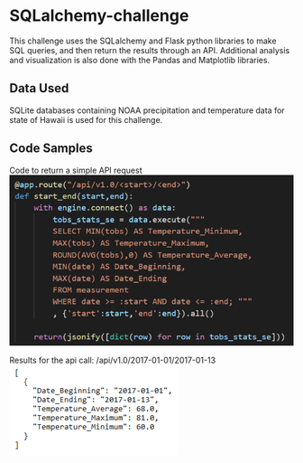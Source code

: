# SQLalchemy-challenge
This challenge uses the SQLalchemy and Flask python libraries to make SQL queries, and then return the results through an API. Additional analysis and visualization is also done with the Pandas and Matplotlib libraries.

## Data Used
SQLite databases containing NOAA precipitation and temperature data for state of Hawaii is used for this challenge. 

## Code Samples

Code to return a simple API request
![Code Sample](https://github.com/bakerv/sqlalchemy-challenge/blob/main/Images/API_Call_Code.PNG)

Results for the api call:
/api/v1.0/2017-01-01/2017-01-13
![API Data Sample](https://github.com/bakerv/sqlalchemy-challenge/blob/main/Images/API_Data_Sample.PNG)
